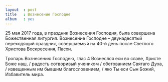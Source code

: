 ```yaml
---
layout  : post
title   : Вознесение Господне
album   : yes
---
```


25 мая 2017 года, в праздник Вознесения Господня, была совершена Божественная литургия. Вознесение Господне – двунадесятый переходящий праздник, совершаемый на 40-й день после Светлого Христова Воскресения, Пасхи.

Тропарь Вознесению Господню, глас 4
Вознеслся еси во славе, Христе Боже наш, / радость сотворивый учеником / обетованием Святаго Духа, / извещенным им бывшим благословением, / яко Ты еси Сын Божий, Избавитель мира.

